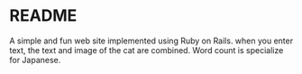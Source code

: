# README

A simple and fun web site implemented using Ruby on Rails.
when you enter text, the text and image of the cat are combined.
Word count is specialize for Japanese.
